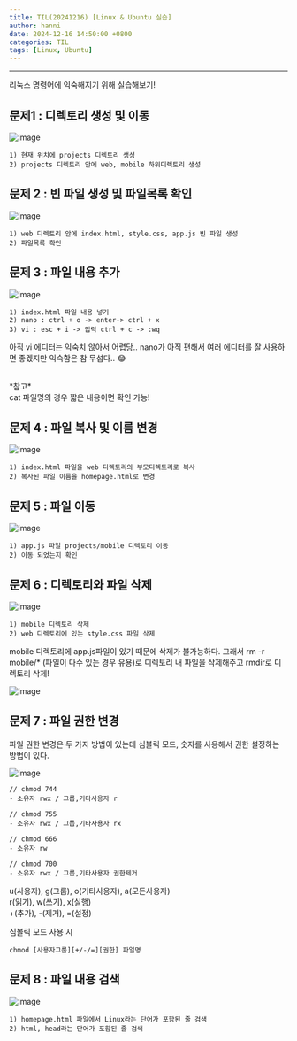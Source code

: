 ```yaml
---
title: TIL(20241216) [Linux & Ubuntu 실습]
author: hanni
date: 2024-12-16 14:50:00 +0800
categories: TIL
tags: [Linux, Ubuntu]
---
```


----------------------------------------------------------------------------

리눅스 명령어에 익숙해지기 위해 실습해보기!

## 문제1 : 디렉토리 생성 및 이동

![image](https://github.com/user-attachments/assets/d5b82357-4f53-4359-bb7f-182dec9abdf5)

```
1) 현재 위치에 projects 디렉토리 생성
2) projects 디렉토리 안에 web, mobile 하위디렉토리 생성
```

## 문제 2 : 빈 파일 생성 및 파일목록 확인

![image](https://github.com/user-attachments/assets/64ff5d13-c5bb-4b55-ad9b-977aff90fb3a)

```
1) web 디렉토리 안에 index.html, style.css, app.js 빈 파일 생성
2) 파일목록 확인
```

## 문제 3 : 파일 내용 추가

![image](https://github.com/user-attachments/assets/9c3d89d4-aab8-47d1-b0a2-14930f333460)

```
1) index.html 파일 내용 넣기 
2) nano : ctrl + o -> enter-> ctrl + x
3) vi : esc + i -> 입력 ctrl + c -> :wq
```

아직 vi 에디터는 익숙치 않아서 어렵당..
nano가 아직 편해서 여러 에디터를 잘 사용하면 좋겠지만 
익숙함은 참 무섭다.. 😂

<br>
*참고*<br> 
cat 파일명의 경우 짧은 내용이면 확인 가능!

## 문제 4 : 파일 복사 및 이름 변경

![image](https://github.com/user-attachments/assets/74251279-21ec-4810-b7b1-1b9f63f5c752)

```
1) index.html 파일을 web 디렉토리의 부모디렉토리로 복사
2) 복사된 파일 이름을 homepage.html로 변경
```


## 문제 5 : 파일 이동

![image](https://github.com/user-attachments/assets/dca8dbca-ed86-4c2a-ab8b-1551bf24b2c8)

```
1) app.js 파일 projects/mobile 디렉토리 이동
2) 이동 되었는지 확인
```

## 문제 6 : 디렉토리와 파일 삭제

![image](https://github.com/user-attachments/assets/948b2a12-d822-4786-9bea-7d1eca66d0c0)

```
1) mobile 디렉토리 삭제
2) web 디렉토리에 있는 style.css 파일 삭제
```

mobile 디렉토리에 app.js파일이 있기 때문에 삭제가 불가능하다.
그래서 rm -r mobile/* (파일이 다수 있는 경우 유용)로 디렉토리 내 파일을 삭제해주고 rmdir로 디렉토리 삭제!

![image](https://github.com/user-attachments/assets/43a7fa81-f22b-49cb-b7c9-b411342873e4)

## 문제 7 : 파일 권한 변경

파일 권한 변경은 두 가지 방법이 있는데 심볼릭 모드, 숫자를 사용해서 권한 설정하는 방법이 있다.

![image](https://github.com/user-attachments/assets/37a303f8-9831-4a81-a988-2b429a5760d0)

```
// chmod 744 
- 소유자 rwx / 그룹,기타사용자 r

// chmod 755 
- 소유자 rwx / 그룹,기타사용자 rx

// chmod 666
- 소유자 rw 

// chmod 700
- 소유자 rwx / 그룹,기타사용자 권한제거
```

u(사용자), g(그룹), o(기타사용자), a(모든사용자)<br>
r(읽기), w(쓰기), x(실행) <br>
+(추가), -(제거), =(설정) <br>

심볼릭 모드 사용 시

```
chmod [사용자그룹][+/-/=][권한] 파일명

```

## 문제 8 : 파일 내용 검색

![image](https://github.com/user-attachments/assets/0c9d5ff5-3cb6-4df5-95cb-459dbb47fd51)

```
1) homepage.html 파일에서 Linux라는 단어가 포함된 줄 검색
2) html, head라는 단어가 포함된 줄 검색
```

